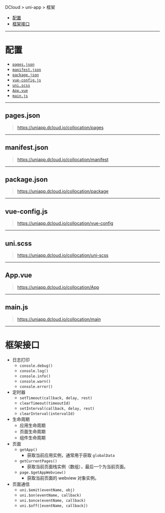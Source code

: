 DCloud > uni-app > 框架

- [配置](#config)
- [框架接口](#frame-api)

<hr id="config"/>

# 配置

- [`pages.json`](#pages)
- [`manifest.json`](#manifest)
- [`package.json`](#package)
- [`vue-config.js`](#vue-config)
- [`uni.scss`](#uni-scss)
- [`App.vue`](#app)
- [`main.js`](#main)

<hr id="pages">

## pages.json

> <https://uniapp.dcloud.io/collocation/pages>

<hr id="manifest">

## manifest.json

> <https://uniapp.dcloud.io/collocation/manifest>

<hr id="package">

## package.json

> <https://uniapp.dcloud.io/collocation/package>

<hr id="vue-config">

## vue-config.js

> <https://uniapp.dcloud.io/collocation/vue-config>

<hr id="uni-scss">

## uni.scss

> <https://uniapp.dcloud.io/collocation/uni-scss>

<hr id="app">

## App.vue

> <https://uniapp.dcloud.io/collocation/App>

<hr id="main">

## main.js

> <https://uniapp.dcloud.io/collocation/main>

<hr id="frame-api">

# 框架接口

- 日志打印
  - `console.debug()`
  - `console.log()`
  - `console.info()`
  - `console.warn()`
  - `console.error()`
- 定时器
  - `setTimeout(callback, delay, rest)`
  - `clearTimeout(timeoutId)`
  - `setInterval(callback, delay, rest)`
  - `clearInterval(intervalId)`
- 生命周期
  - 应用生命周期
  - 页面生命周期
  - 组件生命周期
- 页面
  - `getApp()`
    - 获取当前应用实例，通常用于获取 `globalData`
  - `getCurrentPages()`
    - 获取当前页面栈实例（数组），最后一个为当前页面。
  - `page.$getAppWebview()`
    - 获取当前页面的 webview 对象实例。
- 页面通信
  - `uni.$emit(eventName, obj)`
  - `uni.$on(eventName, callback)`
  - `uni.$once(eventName, callback)`
  - `uni.$off([eventName, callback])`
